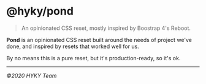 @hyky/pond
==========

> An opinionated CSS reset, mostly inspired by Boostrap 4's Reboot.

**Pond** is an opinionated CSS reset built around the needs of project we've done, and inspired by resets that worked well for us.

By no means this is a pure reset, but it's production-ready, so it's ok.

-----

_©2020 HYKY Team_
